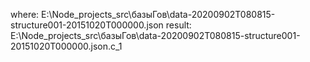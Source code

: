 where:
E:\Node_projects\_src\базыГов\data-20200902T080815-structure001-20151020T000000.json
result:
E:\Node_projects\_src\базыГов\data-20200902T080815-structure001-20151020T000000.json.c_1
